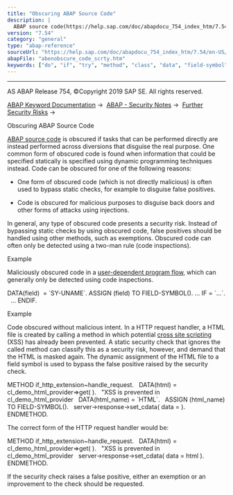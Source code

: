 ```yaml
---
title: "Obscuring ABAP Source Code"
description: |
  ABAP source code(https://help.sap.com/doc/abapdocu_754_index_htm/7.54/en-US/abenabap_source_code_glosry.htm 'Glossary Entry') is obscured if tasks that can be performed directly are instead performed across diversions that disguise the real purpose. One common form of obscured code is found when i
version: "7.54"
category: "general"
type: "abap-reference"
sourceUrl: "https://help.sap.com/doc/abapdocu_754_index_htm/7.54/en-US/abenobscure_code_scrty.htm"
abapFile: "abenobscure_code_scrty.htm"
keywords: ["do", "if", "try", "method", "class", "data", "field-symbol", "abenobscure", "code", "scrty"]
---
```


* * *

AS ABAP Release 754, ©Copyright 2019 SAP SE. All rights reserved.

[ABAP Keyword Documentation](https://help.sap.com/doc/abapdocu_754_index_htm/7.54/en-US/abenabap.htm) →  [ABAP - Security Notes](https://help.sap.com/doc/abapdocu_754_index_htm/7.54/en-US/abenabap_security.htm) →  [Further Security Risks](https://help.sap.com/doc/abapdocu_754_index_htm/7.54/en-US/abenother_programming_scrty.htm) → 

Obscuring ABAP Source Code

[ABAP source code](https://help.sap.com/doc/abapdocu_754_index_htm/7.54/en-US/abenabap_source_code_glosry.htm "Glossary Entry") is obscured if tasks that can be performed directly are instead performed across diversions that disguise the real purpose. One common form of obscured code is found when information that could be specified statically is specified using dynamic programming techniques instead. Code can be obscured for one of the following reasons:

-   One form of obscured code (which is not directly malicious) is often used to bypass static checks, for example to disguise false positives.

-   Code is obscured for malicious purposes to disguise back doors and other forms of attacks using injections.

In general, any type of obscured code presents a security risk. Instead of bypassing static checks by using obscured code, false positives should be handled using other methods, such as exemptions. Obscured code can often only be detected using a two-man rule (code inspections).

Example

Maliciously obscured code in a [user-dependent program flow](https://help.sap.com/doc/abapdocu_754_index_htm/7.54/en-US/abenuser_dependent_scrty.htm), which can generally only be detected using code inspections.

DATA(field)  = \`SY-UNAME\`.
ASSIGN (field) TO FIELD-SYMBOL(<field>).
...
IF <field> = \`...\`.
  ...
ENDIF.

Example

Code obscured without malicious intent. In a HTTP request handler, a HTML file is created by calling a method in which potential [cross site scripting](https://help.sap.com/doc/abapdocu_754_index_htm/7.54/en-US/abenxss_glosry.htm "Glossary Entry") (XSS) has already been prevented. A static security check that ignores the called method can classify this as a security risk, however, and demand that the HTML is masked again. The dynamic assignment of the HTML file to a field symbol is used to bypass the false positive raised by the security check.

METHOD if\_http\_extension~handle\_request.
  DATA(html) = cl\_demo\_html\_provider=>get( ).
  "XSS is prevented in cl\_demo\_html\_provider
  DATA(html\_name) = \`HTML\`.
  ASSIGN (html\_name) TO FIELD-SYMBOL(<html>).
  server->response->set\_cdata( data = <html> ).
ENDMETHOD.

The correct form of the HTTP request handler would be:

METHOD if\_http\_extension~handle\_request.
  DATA(html) = cl\_demo\_html\_provider=>get( ).
  "XSS is prevented in cl\_demo\_html\_provider
  server->response->set\_cdata( data = html ).
ENDMETHOD.

If the security check raises a false positive, either an exemption or an improvement to the check should be requested.